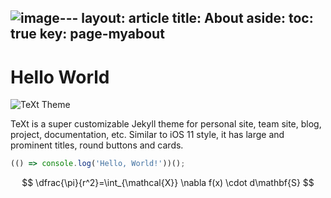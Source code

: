 ![image](https://github.com/hscho100/hscho100.github.io/assets/43431848/0601dd47-898d-4e3b-b5e4-48ab966a93f8)---
layout: article
title: About
aside:
  toc: true
key: page-myabout
---

# Hello World

![TeXt Theme](https://lh3.googleusercontent.com/pw/ABLVV85yGV1RUvqEexg3rwOPYEq7C73zM84-thYqAaFhCSkIdZUO9-qkcJoOolSWynwkmxfKN_43Rs8OZRAncJKX1nOBys3xcbQmx8ejvFPdjqUPu1cNO-3RbNb6wVS04mI8PsZ9SWFmlb3FCdtuXT1fxrnXfTMUiJ3SHJV5Qnr99PiwsWDJUydk13aIoeQnc5-Sewjyh5Oq0UO_LlqVUhwtLGxVQOdHsvCF8g1ffkM5eNMSKaQY0gB3X25eG92vFvhLClienY2XN4p1NMUqOqj-ZsfWzPsy9Xtt9mrOAOxVzSXXWIiAd5pSm5F-fbVK5ZasMdbf1MeA_5oxP5Z4QS8qQvY32s_FGsYWlCFcBS62QVMjDtS6npbtqhCaIjT8Vh2dSqBGbIZQGyvwWJsjdbqk_Prp4ACsS3sh7Xdhe0GXBRUuxlPh71a16mYL-tqFueeTKhZXFhndzK477yoBsjNMpHtbzGD2kSpIYpAI6P_al6H8rgvBADfeic5K3YO1O169jsVPFKqKSM_JHpl_iu6wvEJGk2qvlQeQ5T1PDBp0R6ghO0PgXgNCBKg9C0kbCnVRs1X-wqLDuonb2DFJQCbreA4GMHMBA153VPmF8bnIjEyrU7M2lqvI_CnA3hV3QyfYybDcCBr0UM43ylqQfQQgeaVRfcAY3USCVncaWzG1OYOnIY-Zzh9JXZyTRbMhGLknOHeNjd8utEHkKLJ2qCmdaZVWBLnbiW2PFtusPP2I5fQW_LsM5itSa5j2cPepEt7uUEu0b8ucLaBL1KqOBZszyLm-9MvzLQQ48m_5ZRyGGR0sKZ3KnpQmoWf4UEwUgt3snN5d-TtGI4Ipg2XOHd9w4cRdXShGVnHm5ilpVvYULdD0b8cQURxu4dREIuRAFT4Itw_piZBkJXHVwiosmyLqjqkAwa1Rnn5lYDW-uq04=w990-h1320-s-no?authuser=0)

TeXt is a super customizable Jekyll theme for personal site, team site, blog, project, documentation, etc. Similar to iOS 11 style, it has large and prominent titles, round buttons and cards.

```javascript
(() => console.log('Hello, World!'))();
```
$$
\dfrac{\pi}{r^2}=\int_{\mathcal{X}} \nabla f(x) \cdot d\mathbf{S}
$$
